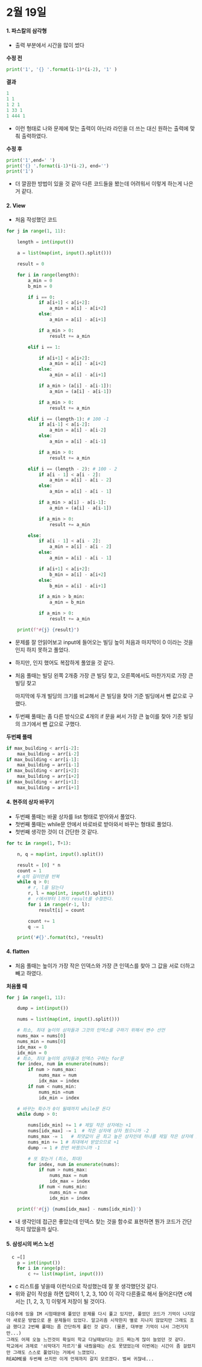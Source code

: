 # 2월 19일

#### 1. 파스칼의 삼각형

- 출력 부분에서 시간을 많이 썼다

**수정 전**

```python
print('1', '{} '.format(i-1)*(i-2), '1' )
```

**결과**

```python
1
1 1
1 2 1
1 33 1
1 444 1
```

- 이런 형태로 나와 문제에 맞는 출력이 아닌라 라인을 더 쓰는 대신 원하는 출력에 맞춰 출력하였다.

**수정 후**

```python
print('1',end=' ')
print('{} '.format(i-1)*(i-2), end='')
print('1')
```

- 더 깔끔한 방법이 있을 것 같아 다른 코드들을 봤는데 어려워서 이렇게 하는게 나은거 같다.



#### 2.  View

- 처음 작성했던 코드

```python
for j in range(1, 11):

    length = int(input())

    a = list(map(int, input().split()))

    result = 0

    for i in range(length):
        a_min = 0
        b_min = 0

        if i == 0:
            if a[i+1] < a[i+2]:
                a_min = a[i] - a[i+2]
            else:
                a_min = a[i] - a[i+1]

            if a_min > 0:
                result += a_min

        elif i == 1:

            if a[i+1] < a[i+2]:
                a_min = a[i] - a[i+2]
            else:
                a_min = a[i] - a[i+1]

            if a_min > (a[i] - a[i-1]):
                a_min = (a[i] - a[i-1])

            if a_min > 0:
                result += a_min

        elif i == (length-1): # 100 -1
            if a[i-1] < a[i-2]:
                a_min = a[i] - a[i-2]
            else:
                a_min = a[i] - a[i-1]

            if a_min > 0:
                result += a_min

        elif i == (length - 2): # 100 - 2
            if a[i - 1] < a[i - 2]:
                a_min = a[i] - a[i - 2]
            else:
                a_min = a[i] - a[i - 1]

            if a_min > a[i] - a[i-1]:
                a_min = (a[i] - a[i-1])

            if a_min > 0:
                result += a_min

        else:
            if a[i - 1] < a[i - 2]:
                a_min = a[i] - a[i - 2]
            else:
                a_min = a[i] - a[i - 1]

            if a[i+1] < a[i+2]:
                b_min = a[i] - a[i+2]
            else:
                b_min = a[i] - a[i+1]

            if a_min > b_min:
                a_min = b_min

            if a_min > 0:
                result += a_min

    print(f"#{j} {result}")
```

- 문제를 잘 안읽어보고 input에 들어오는 빌딩 높이 처음과 마지막이 0 이라는 것을 인지 하지 못하고 풀었다.

- 하지만, 인지 했어도 복잡하게 풀었을 것 같다.

- 처음 풀때는 빌딩 왼쪽 2개중 가장 큰 빌딩 찾고, 오른쪽에서도 마찬가지로 가장 큰 빌딩 찾고

  마지막에 두개 빌딩의 크기를 비교해서 큰 빌딩을 찾아 기준 빌딩에서 뺀 값으로 구랬다.

- 두번째 풀때는 좀 다른 방식으로 4개의 if 문을 써서 가장 큰 높이를 찾아 기준 빌딩의 크기에서 뺀 값으로 구했다.

**두번째 풀때**

```python
if max_building < arr[i-2]:
    max_building = arr[i-2]
if max_building < arr[i-1]:
    max_building = arr[i-1]
if max_building < arr[i+2]:
    max_building = arr[i+2]
if max_building < arr[i+1]:
    max_building = arr[i+1]
```



#### 4. 현주의 상자 바꾸기

- 두번째 풀때는 바꿀 상자를 list 형태로 받아와서 풀었다.
- 첫번째 풀때는 while문 안에서 바로바로 받아와서 바꾸는 형태로 풀었다.
- 첫번째 생각한 것이 더 간단한 것 같다.

```python
for tc in range(1, T+1):

    n, q = map(int, input().split())

    result = [0] * n
    count = 1
    # q의 길이만큼 반복
    while q > 0:
        # r, l을 담는다
        r, l = map(int, input().split())
        #  r에서부터 l까지 result를 수정한다.
        for i in range(r-1, l):
            result[i] = count

        count += 1
        q -= 1

    print('#{}'.format(tc), *result)
```



#### 4.  flatten

- 처음 풀때는 높이가 가장 작은 인덱스와 가장 큰 인덱스를 찾아 그 값을 서로 더하고 빼고 하였다.

**처음풀 때**

```python
for j in range(1, 11):

    dump = int(input())

    nums = list(map(int, input().split()))

    # 최소, 최대 높이의 상자들과 그것의 인덱스를 구하기 위해서 변수 선언
    nums_max = nums[0]
    nums_min = nums[0]
    idx_max = 0
    idx_min = 0
    # 최소, 최대 높이의 상자들과 인덱스 구하는 for문
    for index, num in enumerate(nums):
        if num > nums_max:
            nums_max = num
            idx_max = index
        if num < nums_min:
            nums_min =num
            idx_min = index

    # 바꾸는 획수가 0이 될때까지 while문 돈다
    while dump > 0:

        nums[idx_min] += 1 # 제일 작은 상자에는 +1
        nums[idx_max] -= 1  # 작은 상자에 상자 줬으니까 -2
        nums_max -= 1   # 최댓값이 곧 최고 높은 상자인데 하나를 제일 작은 상자에 줬으므로 최댓값도 줄어든다.
        nums_min += 1 # 최대에서 받았으므로 +1
        dump -= 1 # 한번 바꿨으니까 -1

        # 또 찾는거 (최소, 최대)
        for index, num in enumerate(nums):
            if num > nums_max:
                nums_max = num
                idx_max = index
            if num < nums_min:
                nums_min = num
                idx_min = index

    print(f'#{j} {nums[idx_max] - nums[idx_min]}')
```

- 내 생각인데 접근은 좋았는데 인덱스 찾는 것을 함수로 표현하면 뭔가 코드가 간단하지 않았을까 싶다.



#### 5. 삼성시의 버스 노선

```python
  c =[]
    p = int(input())
    for i in range(p):
        c += list(map(int, input()))
```

- c 리스트를 넣을때 이런식으로 작성했는데 잘 못 생각했던것 같다.
- 위와 같이 작성을 하면 입력이 1, 2, 3, 100 이 각각 다른줄로 해서 들어온다면 c에서는 [1, 2, 3, 1]  이렇게 저장이 될 것이다.









```
다음주에 있을 IM 시험때문에 풀었던 문제를 다시 풀고 있지만, 풀었던 코드가 기억이 나지않아 새로운 방법으로 푼 문제들이 있었다. 알고리즘 시작한지 별로 지나지 않았지만 그래도 조금 했다고 2번째 풀때는 좀 간단하게 풀린 것 같다. (물론, 대부분 기억이 나서 그런거지만...)
그래도 어제 오늘 느낀것이 확실이 학교 다닐때보다는 코드 짜는게 많이 늘었던 것 같다.
학교에서 과제로 '쇠막대기 자르기'를 내줬을때는 손도 못댔었는데 이번에는 시간이 좀 걸렸지만 그래도 스스로 풀었다는 거에서 느꼈었다.
README를 두번째 쓰지만 이게 언제까지 갈지 모르겠다. 벌써 귀찮네...
```































